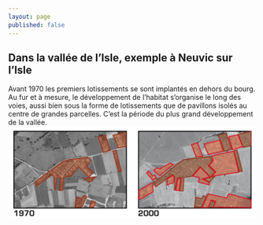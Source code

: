 ```yaml
---
layout: page
published: false
---
```


## Dans la vallée de l’Isle, exemple à Neuvic sur l’Isle

Avant 1970 les premiers lotissements se sont implantés en dehors du bourg. Au fur et à mesure, le développement de l’habitat s’organise le long des voies, aussi bien sous la forme de lotissements que de pavillons isolés au centre de grandes parcelles. C’est la période du plus grand développement de la vallée.
![](data/images/1/histoire/1_histoire_POP9.jpg)